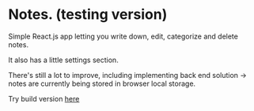 # Notes. (testing version)

Simple React.js app letting you write down, edit, categorize and delete notes.

It also has a little settings section.

There's still a lot to improve, including implementing back end solution -> notes are currently being stored in browser local storage.

Try build version [here](http://www.radek.tech/apps/notes/index.html)